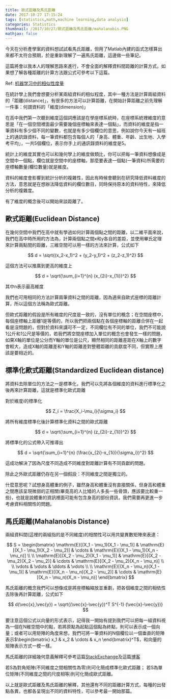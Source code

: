 ```yaml
---
title: 歐式距離及馬氏距離
date: 2017-10-27 17:15:24
tags: [statistics,math,machine learning,data analysis]
categories: Statistics
thumbnail: /2017/10/27/歐式距離及馬氏距離/mahalanobis.PNG
mathjax: false
---
```


今天在分析產學案的資料想試試看馬氏距離，但用了Matlab內建的函式怎樣算出來都不太符合預期，於是重新理解了一遍馬氏距離，這邊做一些筆記。

這篇將會以我本人的理解思路來進行，不會全面的解釋資料間距離的計算方式，如果想了解各種距離的計算方法跟公式可參考以下這篇。

Ref: [机器学习中的相似性度量](http://www.cnblogs.com/heaad/archive/2011/03/08/1977733.html)

在統計學上我們會想要分析某兩組資料的相似程度，其中一種方法是計算兩組資料的「距離(distance)」，有很多的方法可以計算距離，在開始計算距離之前先理解一件事：何謂資料的「維度(dimension)」

在高中我們第一次聽到維度這個詞應該是在學座標系統時，在座標系統裡維度的意思是「在一個空間裡面最少需要幾個座標軸來表達一個點」，而資料的維度是指一筆資料有多少個不同的變數，也就是有多少個欄位的意思，例如說你今天有一組班上的通訊錄資料，每一筆資料都包含每個人的「身高、體重、年齡、出生地、入學考平均」，一共5個欄位，表示你手上的通訊錄資料的維度是5。

統計上的維度其實也可以和幾何學上的維度做類比，你可以把每一筆資料想像成是空間中一個點，欄位就是空間中的座標軸，那麼要表達一個點(一筆資料)所需要的座標軸數量(欄位數量)就是維度。

資料的維度會影響到統計分析的複雜性，因此有時候會聽到在研究降低資料維度的方法，意思就是在想辦法降低資料的欄位數目，同時保持原本的資料特性，來降低分析的複雜度。

有了維度的概念後可以開始來談距離了。

## 歐式距離(Euclidean Distance)

在幾何空間中我們在高中就有學過如何計算兩個點之間的距離，以二維平面來說，我們在高中時所用的方法為，計算兩個點之間x和y各自的差距，並使用畢氏定理來計算兩點間的距離，三維空間可以用一樣的方法來計算，公式如下


$$
d = \sqrt{(x_2-x_1)^2 + (y_2-y_1)^2 + (z_2-z_1)^2}
$$


這個方法可以推廣到更高的維度上


$$
d = \sqrt{\sum_{i=1}^{n} (x_{2i}-x_{1i})^2}
$$


其中n表示最高維度

我們也可用相同的方法計算兩筆資料之間的距離，因為適來自歐式座標的距離計算，所以這個方法稱為歐式距離。

但歐式距離的假設是所有維度的尺度是一致的，沒有單位的概念；在空間座標中，每個座標軸上距離1是等價的，所以我們把兩個點在各個座標軸的距離合併在一起看是沒問題的，但對於資料來講可不一定，不同欄位有不同的單位，我們不可能說1公斤和1公尺是等價的，若我們將空間座標加入單位的概念也會發生一樣的問題，如果X軸的單位是公分而Y軸的單位是公尺，顯然相同的距離差距在X軸上的數字會較大，造成X軸的距離差和Y軸的距離差對整體距離的貢獻度不同，但實際上應該是要相近的。

## 標準化歐式距離(Standardized Euclidean distance)

將資料去除單位的方法之一是標準化，我們可以先將各個維度的資料進行標準化之後再來計算距離，這就是標準化歐式距離

對於維度i的標準化


$$
Z_i = \frac{X_i-\mu_i}{\sigma_i}
$$


將所有維度標準化後計算標準化資料之間的歐式距離


$$
d = \sqrt{\sum_{i=1}^{n} (z_{2i}-z_{1i})^2}
$$


將標準化的公式帶入可推導出


$$
d = \sqrt{\sum_{i=1}^{n} (\frac{x_{2i}-x_{1i}}{\sigma_i})^2}
$$


這成功解決了因為尺度不同造成不同維度對距離計算有不同貢獻的問題。

除此之外歐式距離仍存在另一個假設：不同維度之間是獨立的。

什麼意思呢？試想身高體重的例子，雖然身高和體重沒有直接關係，但身高和體重之間應該呈現微弱的正相關(畢竟高的人比矮的人多長一些骨頭，應該要比較重一些)，也就是說體重的資訊裡面可能有包含身高的部份資訊，我們需要再更進一步考慮資料相關性的問題。

## 馬氏距離(Mahalanobis Distance)

兩組資料間(這裡的兩組指的是不同維度)的相關性可以用共變異數矩陣來表達：


$$
S = \begin{bmatrix}
 \mathrm{E}[(X_1 - \mu_1)(X_1 - \mu_1)] & \mathrm{E}[(X_1 - \mu_1)(X_2 - \mu_2)] & \cdots & \mathrm{E}[(X_1 - \mu_1)(X_n - \mu_n)] \\ \\
 \mathrm{E}[(X_2 - \mu_2)(X_1 - \mu_1)] & \mathrm{E}[(X_2 - \mu_2)(X_2 - \mu_2)] & \cdots & \mathrm{E}[(X_2 - \mu_2)(X_n - \mu_n)] \\ \\
 \vdots & \vdots & \ddots & \vdots \\ \\
 \mathrm{E}[(X_n - \mu_n)(X_1 - \mu_1)] & \mathrm{E}[(X_n - \mu_n)(X_2 - \mu_2)] & \cdots & \mathrm{E}[(X_n - \mu_n)(X_n - \mu_n)]
\end{bmatrix}
$$


馬氏距離的概念我們可以想像成是將座標軸縮放並重劃，把各個維度之間的相依性去除後再計算距離，公式如下


$$
d(\vec{x},\vec{y}) = \sqrt{(\vec{x}-\vec{y})^T S^{-1} (\vec{x}-\vec{y})}
$$


要注意這個公式以向量的形式表示，記得我一開始有提到我們可以把每一組資料視為一個在N維空間中的點，若將原點為起點這個點為終點，則可以表示成一個向量；或者可以用矩陣的角度來想，我們可將一筆資料的N個欄位以一個垂直的矩陣表示$\begin{bmatrix} x_1 & x_2 & \cdots & x_n \end{bmatrix}^T$，和向量的矩陣表示方式一模一樣。

馬氏距離的詳細幾何意義解釋可參考這篇[StackExchange](https://stats.stackexchange.com/questions/62092/bottom-to-top-explanation-of-the-mahalanobis-distance)及這篇[博客](http://blog.csdn.net/u010167269/article/details/51627338)

若S為對角矩陣(不同維度之間相關性為零)則可化簡成標準化歐式距離；
若S為單位矩陣(不同維度之間的尺度相等)則可化簡成歐式距離。

以上就是歐式距離及馬氏距離的解釋，其他還有不同的距離計算方式，每種的出發點各異，也都各呈現出不同的資料特性，可以參考最一開始那篇。
